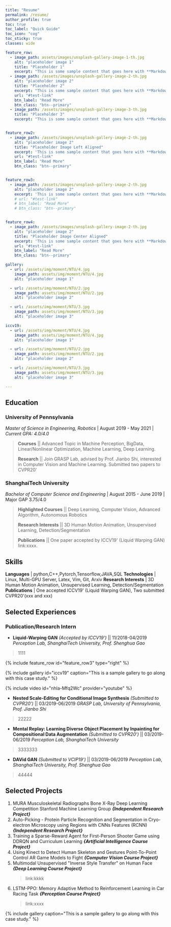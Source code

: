 ```yaml
---
title: "Resume"
permalink: /resume/
author_profile: true
toc: true
toc_label: "Quick Guide"
toc_icon: "cog"
toc_sticky: true
classes: wide

feature_row:
  - image_path: assets/images/unsplash-gallery-image-1-th.jpg
    alt: "placeholder image 1"
    title: "Placeholder 1"
    excerpt: "This is some sample content that goes here with **Markdown** formatting."
  - image_path: /assets/images/unsplash-gallery-image-2-th.jpg
    alt: "placeholder image 2"
    title: "Placeholder 2"
    excerpt: "This is some sample content that goes here with **Markdown** formatting."
    url: "#test-link"
    btn_label: "Read More"
    btn_class: "btn--primary"
  - image_path: /assets/images/unsplash-gallery-image-3-th.jpg
    title: "Placeholder 3"
    excerpt: "This is some sample content that goes here with **Markdown** formatting."


feature_row2:
  - image_path: /assets/images/unsplash-gallery-image-2-th.jpg
    alt: "placeholder image 2"
    title: "Placeholder Image Left Aligned"
    excerpt: 'This is some sample content that goes here with **Markdown** formatting. Left aligned with `type="left"`'
    url: "#test-link"
    btn_label: "Read More"
    btn_class: "btn--primary"


feature_row3:
  - image_path: /assets/images/unsplash-gallery-image-2-th.jpg
    alt: "placeholder image 2"
    excerpt: 'This is some sample content that goes here with **Markdown** formatting. Right aligned with `type="right"`'
    # url: "#test-link"
    # btn_label: "Read More"
    # btn_class: "btn--primary"


feature_row4:
  - image_path: /assets/images/unsplash-gallery-image-2-th.jpg
    alt: "placeholder image 2"
    title: "Placeholder Image Center Aligned"
    excerpt: 'This is some sample content that goes here with **Markdown** formatting. Centered with `type="center"`'
    url: "#test-link"
    btn_label: "Read More"
    btn_class: "btn--primary"

gallery:
  - url: /assets/img/moment/NTU/4.jpg
    image_path: assets/img/moment/NTU/4.jpg
    alt: "placeholder image 1"

  - url: /assets/img/moment/NTU/2.jpg
    image_path: assets/img/moment/NTU/2.jpg
    alt: "placeholder image 2"

  - url: /assets/img/moment/NTU/3.jpg
    image_path: assets/img/moment/NTU/3.jpg
    alt: "placeholder image 3"

iccv19:
  - url: /assets/img/moment/NTU/4.jpg
    image_path: assets/img/moment/NTU/4.jpg
    alt: "placeholder image 1"

  - url: /assets/img/moment/NTU/2.jpg
    image_path: assets/img/moment/NTU/2.jpg
    alt: "placeholder image 2"

  - url: /assets/img/moment/NTU/3.jpg
    image_path: assets/img/moment/NTU/3.jpg
    alt: "placeholder image 3"

---
```



## Education
### **University of Pennsylvania**  
*Master of Science in Engineering, Robotics*        |  August 2019 - May 2021 |
*Current GPA: 4.0/4.0*

> **Courses** || Advanced Topic in Machine Perception, BigData, Linear/Nonlinear Optimization, Machine Learning, Deep Learning.
> 
> **Research** || Join GRASP Lab, advised by Prof. Jianbo Shi, interested in Computer Vision and Machine Learning. Submitted two papers to CVPR20'


### **ShanghaiTech University**
*Bachelor of Computer Science and Engineering*        |  August 2015 - June 2019 |
Major GAP 3.75/4.0

> **Highlighted Courses** || Deep Learning, Computer Vision, Advanced Algorithm, Autonomous Robotics
> 
> **Research Interests** || 3D Human Motion Animation, Unsupervised Learning, Detection/Segmentation
> 
> **Publications** || One paper accepted by ICCV19' (Liquid Warping GAN) link:xxxx.




## Skills

**Languages** | python,C++,Pytorch,Tensorflow,JAVA,SQL
**Technologies** | Linux, Multi-GPU Server, Latex, Vim, Git, Arxiv
**Research Interests** | 3D Human Motion Animation, Unsupervised Learning, Detection/Segmentation
**Publications** | One accepted ICCV19' (Liquid Warping GAN), Two submitted CVPR20'(xxx and xxx)

## Selected Experiences

### Publication/Research Intern
* **Liquid-Warping GAN** *(Accepted by ICCV19')* || 11/2018-04/2019
*Perception Lab, ShanghaiTech University, Prof. Shenghua Gao* 

> 1111

{% include feature_row id="feature_row3" type="right" %}

{% include gallery id="iccv19" caption="This is a sample gallery to go along with this case study." %}

{% include video id="nhla-Mfq2Wc" provider="youtube" %}


* **Nested Scale-Editing for Conditional Image Synthesis** *(Submitted to CVPR20')* || 03/2019-06/2019
*GRASP Lab, University of Pennsylvania, Prof. Jianbo Shi* 

> 22222

* **Mental Replay: Learning Diverse Object Placement by Inpainting for Compositional Data Augmentation** *(Submitted to CVPR20')* || 03/2019-06/2019
*Perception Lab, ShanghaiTech University* 

> 3333333



* **DAVid GAN** *(Submitted to VCIP19')* || 03/2019-06/2019
*Perception Lab, ShanghaiTech University, Prof. Shenghua Gao* 

> 44444





## Selected Projects

1. MURA Musculoskeletal Radiographs Bone X-Ray Deep Learning Competition Stanford Machine Learning Group ***{Independent Research Project}***
2. Auto-Picking - Protein Particle Recognition and Segmentation in Cryo-electron Microscopy using Regions with CNNs Features (RCNN) ***{Independent Research Project}***
3. Training a Sparse-Reward Agent for First-Person Shooter Game using DDRQN and Curriculum Learning ***{Artificial Intelligence Course Project}***
4. Using Kinect to Detect Human Skeleton and Gestures Point-To-Point Control AR Game Models to Fight ***{Computer Vision Course Project}***
5. Multimodal Unsupervised "Inverse Style Transfer" on Human Face ***{Deep Learning Course Project}***
   > link:kkkk
6. LSTM-PPO: Memory Adaptive Method to Reinforcement Learning in Car Racing Task ***{Perception Course Project}***
   > link:xxxx

{% include gallery caption="This is a sample gallery to go along with this case study." %}


